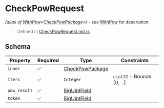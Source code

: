 # CheckPowRequest
*(alias of [WithPow](../../pow/WithPow.md)\<[CheckPowPackage](../../routes/check_pow/CheckPowPackage.md)\>)* - see [WithPow](../../pow/WithPow.md) for description
> Defined in [CheckPowRequest.md.rs](../../routes/check_pow/../../interface/src/interface/routes/check_pow)

## Schema

| Property | Required | Type | Constraints |
| --- | --- | --- | --- |
| `inner` | ✅ | [CheckPowPackage](../../routes/check_pow/CheckPowPackage.md) |     | 
| `iters` | ✅ | `Integer` | `uint32` - Bounds: [0, -] | 
| `pow_result` | ✅ | [BigUintField](../../fields/big_uint/BigUintField.md) |     | 
| `token` | ✅ | [BigUintField](../../fields/big_uint/BigUintField.md) |     | 


